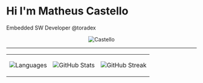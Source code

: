 # Hi I'm **Matheus Castello**

Embedded SW Developer @toradex

<center>

![Castello](https://microhobby.com.br/img/bannerTwitter.png)

---
<table>
<tr>
<td>

![Languages](https://github-readme-stats.vercel.app/api/top-langs/?username=microhobby&langs_count=6&layout=compact&theme=transparent)

</td>

<td>

![GitHub Stats](https://github-readme-stats.vercel.app/api?username=microhobby&show_icons=true&theme=transparent)

</td>

<td>

![GitHub Streak](https://streak-stats.demolab.com/?user=microhobby&theme=transparent)

</td>


</tr>
</table>

</center>
